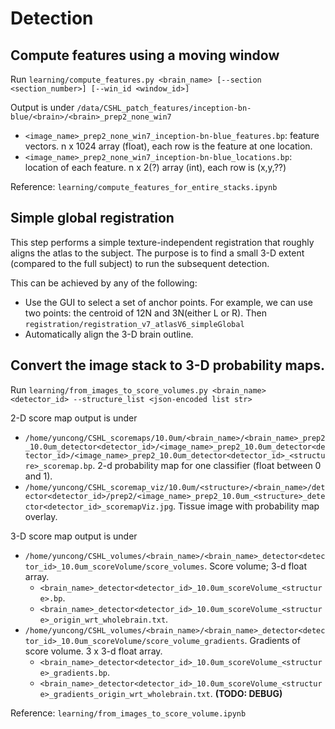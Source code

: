 # Detection

## Compute features using a moving window

Run `learning/compute_features.py <brain_name> [--section <section_number>] [--win_id <window_id>]`

Output is under `/data/CSHL_patch_features/inception-bn-blue/<brain>/<brain>_prep2_none_win7`
- `<image_name>_prep2_none_win7_inception-bn-blue_features.bp`: feature vectors. n x 1024 array (float), each row is the feature at one location.
- `<image_name>_prep2_none_win7_inception-bn-blue_locations.bp`: location of each feature. n x 2(?) array (int), each row is (x,y,??)

Reference: `learning/compute_features_for_entire_stacks.ipynb`

## Simple global registration

This step performs a simple texture-independent registration that roughly aligns the atlas to the subject.
The purpose is to find a small 3-D extent (compared to the full subject) to run the subsequent detection.

This can be achieved by any of the following:
- Use the GUI to select a set of anchor points.
For example, we can use two points: the centroid of 12N and 3N(either L or R). Then
`registration/registration_v7_atlasV6_simpleGlobal`
- Automatically align the 3-D brain outline.

## Convert the image stack to 3-D probability maps.

Run `learning/from_images_to_score_volumes.py <brain_name> <detector_id> --structure_list <json-encoded list str>`

2-D score map output is under 
- `/home/yuncong/CSHL_scoremaps/10.0um/<brain_name>/<brain_name>_prep2_10.0um_detector<detector_id>/<image_name>_prep2_10.0um_detector<detector_id>/<image_name>_prep2_10.0um_detector<detector_id>_<structure>_scoremap.bp`. 2-d probability map for one classifier (float between 0 and 1).
- `/home/yuncong/CSHL_scoremap_viz/10.0um/<structure>/<brain_name>/detector<detector_id>/prep2/<image_name>_prep2_10.0um_<structure>_detector<detector_id>_scoremapViz.jpg`. Tissue image with probability map overlay.

3-D score map output is under
- `/home/yuncong/CSHL_volumes/<brain_name>/<brain_name>_detector<detector_id>_10.0um_scoreVolume/score_volumes`. Score volume; 3-d float array.
  - `<brain_name>_detector<detector_id>_10.0um_scoreVolume_<structure>.bp`.
  - `<brain_name>_detector<detector_id>_10.0um_scoreVolume_<structure>_origin_wrt_wholebrain.txt`.
- `/home/yuncong/CSHL_volumes/<brain_name>/<brain_name>_detector<detector_id>_10.0um_scoreVolume/score_volume_gradients`.  Gradients of score volume. 3 x 3-d float array.
  - `<brain_name>_detector<detector_id>_10.0um_scoreVolume_<structure>_gradients.bp`. 
  - `<brain_name>_detector<detector_id>_10.0um_scoreVolume_<structure>_gradients_origin_wrt_wholebrain.txt`. **(TODO: DEBUG)**

Reference: `learning/from_images_to_score_volume.ipynb`
